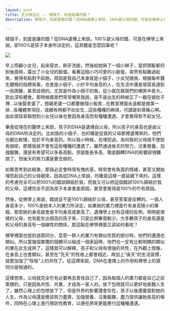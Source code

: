 ```yaml
---
layout: post
title: 生活佛法之 —— 矮個子，到底是誰的錯？
description: 矮個子，到底是誰的錯？從DNA遺傳上來說，100%是父母的錯，可是在佛學上來說，卻100%是孩子本身所決定的，這具體是怎麼回事呢？

---
```


矮個子，到底是誰的錯？從DNA遺傳上來說，100%是父母的錯，可是在佛學上來說，卻100%是孩子本身所決定的，這具體是怎麼回事呢？

![](../images/2022-05-20-10-20-04.png)

早上照顧小女兒，起床穿衣，刷牙洗臉，然後給她揪了一個小辮子，當把頭髮都捋到後面時，露出了小女兒的臉蛋。看著這個小巧可愛的小臉蛋，突然有點難過起來，覺得有點對不起她。原因是我自己本身就是小個子，小女兒隨我，根據每年醫生體檢的指標來看，也會是小個子，小於平均身高的人，在生活中還是很容易遇到一些困難，甚至歧視的。尤其是作為小個子的我，從小就在鄰居們的嘲笑中長大，對此深有體會。那時候鄰居們常常嘲笑我說，是不是出生的時候忘了一截在娘肚子裡…以後娶老婆了，想親老婆一口都要搬個小板凳…在教室裡面永遠都是做第一排…各種體育項目，成績有時都不如女生…這些種種的麻煩，可謂是刻骨銘心啊。由此很容易聯想到小女兒以後也會因為身高而有種種遭遇，才會覺得對不起女兒。

畢竟從現在的醫學上來說，孩子的DNA是遺傳自父母，所以孩子的身高也是由父母的DNA所決定的。比如我的小個子，也的確是從我的父母那裡遺傳來的，他們也都比較矮，低於平均身高的。所以我小時候，也埋怨過，為何我的父母就不使勁長個呢，那樣我就不會有這些種種的遭遇了。雖然通過後天的努力，注重營養，加強鍛鍊，還是有希望可以多長高點，但是能長多高，徹底翻轉DNA的影響卻很難說了。但後天的努力還是要去做的。

如果思考到此結束，那我必定會時常有愧疚感，時常會有負面的情緒，甚至又開始埋怨起自己的父母親來，因為從DNA上來說，的確是這樣一直延續下來的。這樣的考慮完全可以把100%的錯誤歸結於我，而我又可以把這個錯誤100%歸結於我的父母，這裡完全不認為孩子本身會是原因，甚至會覺得是100%的冇有原因。

然後，從佛學上來說，錯誤並不是100%歸結於父母，甚至答案是反轉的。一個人身高多少，100%是她本人的業力所決定。如果她的業力裡面冇有身高矮小的果報，那麼她的身高就會是平均身高或更高了。遺傳學上也有這樣的反例，明明是很矮的父母，也有能生出個高的孩子來，只是比例畢竟較少。大多數孩子的身高還是和父母的身高有一個線性的關係，那這點在佛學裡面又該如何看呢？

佛學裡面也提到過眾同分，意思一群人的業力有類似性質的部分時，他們的遭遇也類似。所以當幾個單獨的個體可以組成一個家庭時，他們也一定有比較明顯的類似的業在此生成熟了，這樣就可以解釋，孩子和父母有很強的共性，在外觀上很像，在身高上也會類似，甚至在”先天“的性格上都會相近，再加上”後天“的生活習慣，就更加強了”性格“上的共性了。從這裡來說，DNA在遺傳上的作用和佛學上的眾同分是相通的。

這樣想來，父母就完全冇有必要再去責怪自己了，因為每個人的業力都是自己之前累積的，只是因為共性、共業，才成為一家人的。放下包袱就可以更好地直麵人生了，雖然心理上的包袱放下了，但是外界的影響還會存在，孩子以後還要面對她的人生，作為父母還是應該努力盡責，加強營養，注重鍛鍊，盡力提供讓她長高的條件，同時在心理上進行預防性教育，以便在將來更能應付這種種遭遇。

